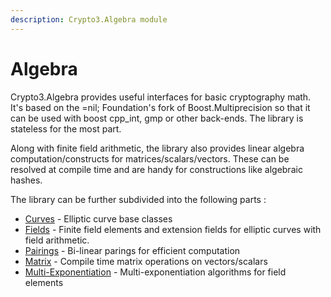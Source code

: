 ```yaml
---
description: Crypto3.Algebra module
---
```


# Algebra

Crypto3.Algebra provides useful interfaces for basic cryptography math. It's based on the =nil; Foundation's fork of Boost.Multiprecision so that it can be used with boost cpp_int, gmp or other back-ends. The library is stateless for the most part.

Along with finite field arithmetic, the library also provides linear algebra computation/constructs for matrices/scalars/vectors. These can be resolved at compile time and are handy for constructions like algebraic hashes.

The library can be further subdivided into the following parts :

- [Curves](manual/curves) - Elliptic curve base classes
- [Fields](implementation/field) - Finite field elements and extension fields for elliptic curves with field arithmetic.
- [Pairings](manual/pairings) - Bi-linear parings for efficient computation
- [Matrix](manual/matrix) - Compile time matrix operations on vectors/scalars
- [Multi-Exponentiation](manual/multi-exponentiation) - Multi-exponentiation algorithms for field elements

##
